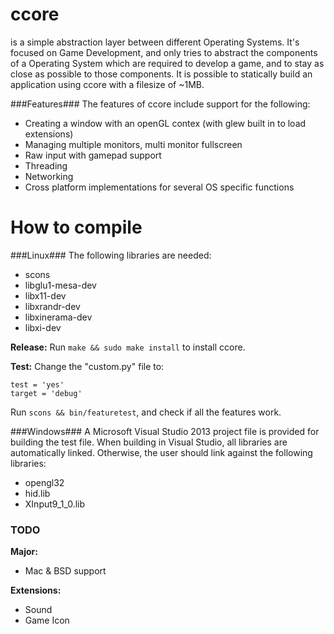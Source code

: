 ccore
=====

is a simple abstraction layer between different Operating Systems. It's focused on Game Development, and only tries to abstract the components of a Operating System which are required to develop a game, and to stay as close as possible to those components. It is possible to statically build an application using ccore with a filesize of ~1MB.

###Features###
The features of ccore include support for the following:
- Creating a window with an openGL contex (with glew built in to load extensions)
- Managing multiple monitors, multi monitor fullscreen
- Raw input with gamepad support
- Threading
- Networking
- Cross platform implementations for several OS specific functions

How to compile
==============
###Linux###
The following libraries are needed:
- scons
- libglu1-mesa-dev
- libx11-dev
- libxrandr-dev
- libxinerama-dev
- libxi-dev

**Release:**
Run `make && sudo make install` to install ccore.

**Test:**
Change the "custom.py" file to:

<pre><code>test = 'yes'<br\>
target = 'debug'
</code></pre>

Run <code>scons && bin/featuretest</code>, and check if all the features work.

###Windows###
A Microsoft Visual Studio 2013 project file is provided for building the test file.
When building in Visual Studio, all libraries are automatically linked. Otherwise, the user should link against the following libraries:
- opengl32
- hid.lib
- XInput9_1_0.lib

### TODO ###
**Major:**
- Mac & BSD support

**Extensions:**
- Sound
- Game Icon
